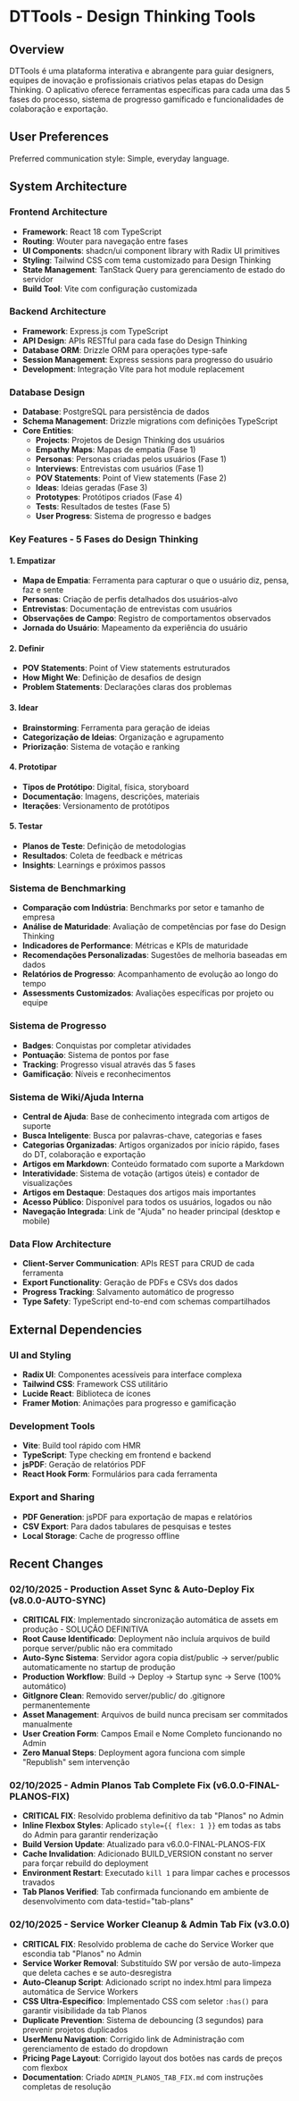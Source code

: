 # DTTools - Design Thinking Tools

## Overview

DTTools é uma plataforma interativa e abrangente para guiar designers, equipes de inovação e profissionais criativos pelas etapas do Design Thinking. O aplicativo oferece ferramentas específicas para cada uma das 5 fases do processo, sistema de progresso gamificado e funcionalidades de colaboração e exportação.

## User Preferences

Preferred communication style: Simple, everyday language.

## System Architecture

### Frontend Architecture
- **Framework**: React 18 com TypeScript
- **Routing**: Wouter para navegação entre fases
- **UI Components**: shadcn/ui component library with Radix UI primitives
- **Styling**: Tailwind CSS com tema customizado para Design Thinking
- **State Management**: TanStack Query para gerenciamento de estado do servidor
- **Build Tool**: Vite com configuração customizada

### Backend Architecture
- **Framework**: Express.js com TypeScript
- **API Design**: APIs RESTful para cada fase do Design Thinking
- **Database ORM**: Drizzle ORM para operações type-safe
- **Session Management**: Express sessions para progresso do usuário
- **Development**: Integração Vite para hot module replacement

### Database Design
- **Database**: PostgreSQL para persistência de dados
- **Schema Management**: Drizzle migrations com definições TypeScript
- **Core Entities**:
  - **Projects**: Projetos de Design Thinking dos usuários
  - **Empathy Maps**: Mapas de empatia (Fase 1)
  - **Personas**: Personas criadas pelos usuários (Fase 1)
  - **Interviews**: Entrevistas com usuários (Fase 1)
  - **POV Statements**: Point of View statements (Fase 2)
  - **Ideas**: Ideias geradas (Fase 3)
  - **Prototypes**: Protótipos criados (Fase 4)
  - **Tests**: Resultados de testes (Fase 5)
  - **User Progress**: Sistema de progresso e badges

### Key Features - 5 Fases do Design Thinking

#### 1. Empatizar
- **Mapa de Empatia**: Ferramenta para capturar o que o usuário diz, pensa, faz e sente
- **Personas**: Criação de perfis detalhados dos usuários-alvo
- **Entrevistas**: Documentação de entrevistas com usuários
- **Observações de Campo**: Registro de comportamentos observados
- **Jornada do Usuário**: Mapeamento da experiência do usuário

#### 2. Definir
- **POV Statements**: Point of View statements estruturados
- **How Might We**: Definição de desafios de design
- **Problem Statements**: Declarações claras dos problemas

#### 3. Idear
- **Brainstorming**: Ferramenta para geração de ideias
- **Categorização de Ideias**: Organização e agrupamento
- **Priorização**: Sistema de votação e ranking

#### 4. Prototipar
- **Tipos de Protótipo**: Digital, física, storyboard
- **Documentação**: Imagens, descrições, materiais
- **Iterações**: Versionamento de protótipos

#### 5. Testar
- **Planos de Teste**: Definição de metodologias
- **Resultados**: Coleta de feedback e métricas
- **Insights**: Learnings e próximos passos

### Sistema de Benchmarking
- **Comparação com Indústria**: Benchmarks por setor e tamanho de empresa
- **Análise de Maturidade**: Avaliação de competências por fase do Design Thinking
- **Indicadores de Performance**: Métricas e KPIs de maturidade
- **Recomendações Personalizadas**: Sugestões de melhoria baseadas em dados
- **Relatórios de Progresso**: Acompanhamento de evolução ao longo do tempo
- **Assessments Customizados**: Avaliações específicas por projeto ou equipe

### Sistema de Progresso
- **Badges**: Conquistas por completar atividades
- **Pontuação**: Sistema de pontos por fase
- **Tracking**: Progresso visual através das 5 fases
- **Gamificação**: Níveis e reconhecimentos

### Sistema de Wiki/Ajuda Interna
- **Central de Ajuda**: Base de conhecimento integrada com artigos de suporte
- **Busca Inteligente**: Busca por palavras-chave, categorias e fases
- **Categorias Organizadas**: Artigos organizados por início rápido, fases do DT, colaboração e exportação
- **Artigos em Markdown**: Conteúdo formatado com suporte a Markdown
- **Interatividade**: Sistema de votação (artigos úteis) e contador de visualizações
- **Artigos em Destaque**: Destaques dos artigos mais importantes
- **Acesso Público**: Disponível para todos os usuários, logados ou não
- **Navegação Integrada**: Link de "Ajuda" no header principal (desktop e mobile)

### Data Flow Architecture
- **Client-Server Communication**: APIs REST para CRUD de cada ferramenta
- **Export Functionality**: Geração de PDFs e CSVs dos dados
- **Progress Tracking**: Salvamento automático de progresso
- **Type Safety**: TypeScript end-to-end com schemas compartilhados

## External Dependencies

### UI and Styling
- **Radix UI**: Componentes acessíveis para interface complexa
- **Tailwind CSS**: Framework CSS utilitário
- **Lucide React**: Biblioteca de ícones
- **Framer Motion**: Animações para progresso e gamificação

### Development Tools
- **Vite**: Build tool rápido com HMR
- **TypeScript**: Type checking em frontend e backend
- **jsPDF**: Geração de relatórios PDF
- **React Hook Form**: Formulários para cada ferramenta

### Export and Sharing
- **PDF Generation**: jsPDF para exportação de mapas e relatórios
- **CSV Export**: Para dados tabulares de pesquisas e testes
- **Local Storage**: Cache de progresso offline

## Recent Changes

### 02/10/2025 - Production Asset Sync & Auto-Deploy Fix (v8.0.0-AUTO-SYNC)
- **CRITICAL FIX**: Implementado sincronização automática de assets em produção - SOLUÇÃO DEFINITIVA
- **Root Cause Identificado**: Deployment não incluía arquivos de build porque server/public não era commitado
- **Auto-Sync Sistema**: Servidor agora copia dist/public → server/public automaticamente no startup de produção
- **Production Workflow**: Build → Deploy → Startup sync → Serve (100% automático)
- **GitIgnore Clean**: Removido server/public/ do .gitignore permanentemente
- **Asset Management**: Arquivos de build nunca precisam ser commitados manualmente
- **User Creation Form**: Campos Email e Nome Completo funcionando no Admin
- **Zero Manual Steps**: Deployment agora funciona com simple "Republish" sem intervenção

### 02/10/2025 - Admin Planos Tab Complete Fix (v6.0.0-FINAL-PLANOS-FIX)
- **CRITICAL FIX**: Resolvido problema definitivo da tab "Planos" no Admin
- **Inline Flexbox Styles**: Aplicado `style={{ flex: 1 }}` em todas as tabs do Admin para garantir renderização
- **Build Version Update**: Atualizado para v6.0.0-FINAL-PLANOS-FIX
- **Cache Invalidation**: Adicionado BUILD_VERSION constant no server para forçar rebuild do deployment
- **Environment Restart**: Executado `kill 1` para limpar caches e processos travados
- **Tab Planos Verified**: Tab confirmada funcionando em ambiente de desenvolvimento com data-testid="tab-plans"

### 02/10/2025 - Service Worker Cleanup & Admin Tab Fix (v3.0.0)
- **CRITICAL FIX**: Resolvido problema de cache do Service Worker que escondia tab "Planos" no Admin
- **Service Worker Removal**: Substituído SW por versão de auto-limpeza que deleta caches e se auto-desregistra
- **Auto-Cleanup Script**: Adicionado script no index.html para limpeza automática de Service Workers
- **CSS Ultra-Específico**: Implementado CSS com seletor `:has()` para garantir visibilidade da tab Planos
- **Duplicate Prevention**: Sistema de debouncing (3 segundos) para prevenir projetos duplicados
- **UserMenu Navigation**: Corrigido link de Administração com gerenciamento de estado do dropdown
- **Pricing Page Layout**: Corrigido layout dos botões nas cards de preços com flexbox
- **Documentation**: Criado `ADMIN_PLANOS_TAB_FIX.md` com instruções completas de resolução